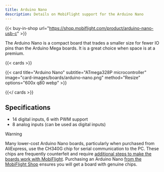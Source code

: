 ```yaml
---
title: Arduino Nano
description: Details on MobiFlight support for the Arduino Nano
---
```


{{< buy-in-shop url="https://shop.mobiflight.com/product/arduino-nano-usb-c" >}}

The Arduino Nano is a compact board that trades a smaller size for fewer IO pins than the Arduino Mega boards. It is a great choice when space is at a premium.

{{< cards >}}

{{< card title="Arduino Nano" subtitle="ATmega328P microcontroller" image="card-images/boards/arduino-nano.png" method="Resize" options="600x q80 webp" >}}

{{</ cards >}}

## Specifications

- 14 digital inputs, 6 with PWM support
- 8 analog inputs (can be used as digital inputs)

> [!WARNING]
> Many lower-cost Arduino Nano boards, particularly when purchased from AliExpress, use the CH340G chip for
> serial communication to the PC. These chips are frequently counterfeit and require
> [additional steps to make the boards work with MobiFlight](https://www.badcasserole.com/arduino-nano-with-ch340-chips-connection-issues/). Purchasing an Arduino Nano
> [from the MobiFlight Shop](https://shop.mobiflight.com/product/arduino-nano-usb-c) ensures
> you will get a board with genuine chips.
